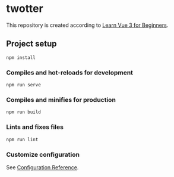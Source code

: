 # twotter

This repository is created according to [Learn Vue 3 for Beginners](https://www.youtube.com/watch?v=ZqgiuPt5QZo).

## Project setup
```
npm install
```

### Compiles and hot-reloads for development
```
npm run serve
```

### Compiles and minifies for production
```
npm run build
```

### Lints and fixes files
```
npm run lint
```

### Customize configuration
See [Configuration Reference](https://cli.vuejs.org/config/).
